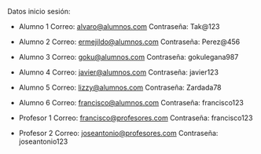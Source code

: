Datos inicio sesión:

-  Alumno 1
Correo: alvaro@alumnos.com
Contraseña: Tak@123
-  Alumno 2
Correo: ermejildo@alumnos.com
Contraseña: Perez@456
-  Alumno 3
Correo: goku@alumnos.com
Contraseña: gokulegana987
-  Alumno 4
Correo: javier@alumnos.com
Contraseña: javier123
-  Alumno 5
Correo: lizzy@alumnos.com
Contraseña: Zardada78
-  Alumno 6
Correo: francisco@alumnos.com
Contraseña: francisco123

- Profesor 1
Correo: francisco@profesores.com
Contraseña: francisco123
- Profesor 2
Correo: joseantonio@profesores.com
Contraseña: joseantonio123
